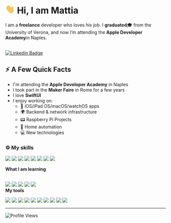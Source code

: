 <h1> <img src="https://raw.githubusercontent.com/ABSphreak/ABSphreak/master/gifs/Hi.gif" width="30px"> Hi, I am Mattia</a>
</h1>


I am a **freelance** developer who loves his job. I **graduated**🎓 from the University of Verona, and now I’m attending the **Apple Developer Academy**in Naples.<br/><br/>

[![Linkedin Badge](https://img.shields.io/badge/-LinkedIn-blue?style=flat-square&logo=Linkedin&logoColor=white&link=https://www.linkedin.com/in/mattia-fochesato-9b2091126/)](https://www.linkedin.com/in/mattia-fochesato-9b2091126/)

## ⚡️ A Few Quick Facts

- I'm attending the **Apple Developer Academy** in Naples
- I took part in the **Maker Faire** in Rome for a few years
- I love **SwiftUI**
- I enjoy working on:
  - 📱 iOS/iPad OS/macOS/watchOS apps
  - 🌍 Backend & network infrastructure
  - 📟 Raspberry Pi Projects
  - 🤖 Home automation
  - 💻 New technologies



  
### ⚙️ My skills

![](https://img.shields.io/badge/Swift-informational?style=flat&logo=Swift&logoColor=white&color=7680D2)
![](https://img.shields.io/badge/SwiftUI-informational?style=flat&logo=swift&logoColor=white&color=7680D2)
![](https://img.shields.io/badge/Python-informational?style=flat&logo=Python&logoColor=white&color=7680D2)
![](https://img.shields.io/badge/JavaScript-informational?style=flat&logo=JavaScript&logoColor=white&color=7680D2)
![](https://img.shields.io/badge/HTML5-informational?style=flat&logo=html5&logoColor=white&color=7680D2)
![](https://img.shields.io/badge/CSS-informational?style=flat&logo=css3&logoColor=white&color=7680D2)
![](https://img.shields.io/badge/CSharp-informational?style=flat&logo=c-sharp&logoColor=white&color=7680D2)
![](https://img.shields.io/badge/MySQL-informational?style=flat&logo=MySQL&logoColor=white&color=7680D2)
<summary><b> What I am learning </b></summary>
<br>

![](https://img.shields.io/badge/Next.JS-informational?style=flat&logo=next.js&logoColor=white&color=7680D2)
![](https://img.shields.io/badge/React-informational?style=flat&logo=react&logoColor=white&color=7680D2)
![](https://img.shields.io/badge/Tailwind_CSS-informational?style=flat&logo=Tailwind-CSS&logoColor=white&color=7680D2)
![](https://img.shields.io/badge/Flutter-informational?style=flat&logo=flutter&logoColor=white&color=7680D2)
![](https://img.shields.io/badge/Sass-informational?style=flat&logo=Sass&logoColor=white&color=7680D2)
<br>
<b>My tools </b>

![](https://img.shields.io/badge/Docker-informational?style=flat&logo=docker&logoColor=white&color=7680D2)
![](https://img.shields.io/badge/NGINX-informational?style=flat&logo=nginx&logoColor=white&color=7680D2)
![](https://img.shields.io/badge/NPM-informational?style=flat&logo=npm&logoColor=white&color=7680D2)
![](https://img.shields.io/badge/Postman-informational?style=flat&logo=Postman&logoColor=white&color=7680D2)
![](https://img.shields.io/badge/Photoshop-informational?style=flat&logo=Adobe-Photoshop&logoColor=white&color=7680D2)
![](https://img.shields.io/badge/GitHub-informational?style=flat&logo=GitHub&logoColor=white&color=7680D2)
![](https://img.shields.io/badge/Xcode-informational?style=flat&logo=xcode&logoColor=white&color=7680D2)
![](https://img.shields.io/badge/VSCode-informational?style=flat&logo=visualstudiocode&logoColor=white&color=7680D2)
![](https://img.shields.io/badge/RaspberryPi-informational?style=flat&logo=raspberrypi&logoColor=white&color=7680D2)
![](https://img.shields.io/badge/Java-informational?style=flat&logo=Java&logoColor=white&color=7680D2)

---
![Profile Views](https://komarev.com/ghpvc/?username=MattiaFochesato)
